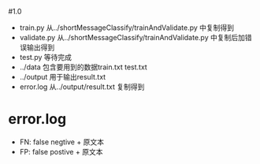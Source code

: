 #1.0
- train.py 从../shortMessageClassify/trainAndValidate.py 中复制得到
- validate.py 从../shortMessageClassify/trainAndValidate.py 中复制后加错误输出得到
- test.py 等待完成
- ../data 包含要用到的数据train.txt test.txt
- ../output 用于输出result.txt
- error.log 从../output/result.txt 复制得到

# error.log
- FN: false negtive + 原文本 
- FP: false postive + 原文本
